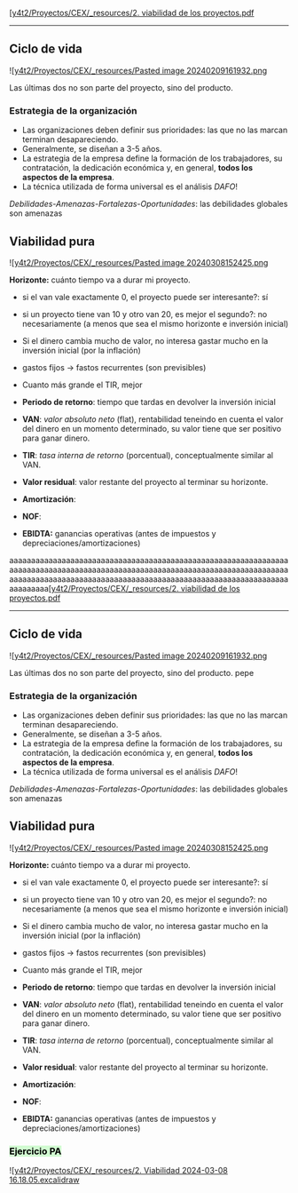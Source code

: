[[y4t2/Proyectos/CEX/_resources/2. viabilidad de los proyectos.pdf](_resources/2.%20viabilidad%20de%20los%20proyectos.pdf)

---

## Ciclo de vida
![[y4t2/Proyectos/CEX/_resources/Pasted image 20240209161932.png](_resources/Pasted%20image%2020240209161932.png)

Las últimas dos no son parte del proyecto, sino del producto.

### Estrategia de la organización
- Las organizaciones deben definir sus prioridades: las que no las marcan terminan desapareciendo.
- Generalmente, se diseñan a 3-5 años.
- La estrategia de la empresa define la formación de los trabajadores, su contratación, la dedicación económica y, en general, **todos los aspectos de la empresa**.
- La técnica utilizada de forma universal es el análisis *DAFO*!

*Debilidades-Amenazas-Fortalezas-Oportunidades*: las debilidades globales son amenazas

## Viabilidad pura

![[y4t2/Proyectos/CEX/_resources/Pasted image 20240308152425.png](_resources/Pasted%20image%2020240308152425.png)

**Horizonte:** cuánto tiempo va a durar mi proyecto.
- si el van vale exactamente 0, el proyecto puede ser interesante?: sí
- si un proyecto tiene van 10 y otro van 20, es mejor el segundo?: no necesariamente (a menos que sea el mismo horizonte e inversión inicial)

- Si el dinero cambia mucho de valor, no interesa gastar mucho en la inversión inicial (por la inflación)
- gastos fijos → fastos recurrentes (son previsibles)
- Cuanto más grande el TIR, mejor

- **Periodo de retorno**: tiempo que tardas en devolver la inversión inicial
- **VAN**: *valor absoluto neto* (flat), rentabilidad teneindo en cuenta el valor del dinero en un momento determinado, su valor tiene que ser positivo para ganar dinero.
- **TIR**: *tasa interna de retorno* (porcentual), conceptualmente similar al VAN.
- **Valor residual**: valor restante del proyecto al terminar su horizonte.
- **Amortización**:
- **NOF**:
- **EBIDTA:** ganancias operativas (antes de impuestos y depreciaciones/amortizaciones)

aaaaaaaaaaaaaaaaaaaaaaaaaaaaaaaaaaaaaaaaaaaaaaaaaaaaaaaaaaaaaaaaaaaaaaaaaaaaaaaaaaaaaaaaaaaaaaaaaaaaaaaaaaaaaaaaaaaaaaaaaaaaaaaaaaaaaaaaaaaaaaaaaaaaaaaaaaaaaaaaaaaaaaaaaaaaaaaaaaaaaaaaaaaaaaaaaaaaaaaaa[[y4t2/Proyectos/CEX/_resources/2. viabilidad de los proyectos.pdf](_resources/2.%20viabilidad%20de%20los%20proyectos.pdf)

---

## Ciclo de vida
![[y4t2/Proyectos/CEX/_resources/Pasted image 20240209161932.png](_resources/Pasted%20image%2020240209161932.png)

Las últimas dos no son parte del proyecto, sino del producto. pepe

### Estrategia de la organización
- Las organizaciones deben definir sus prioridades: las que no las marcan terminan desapareciendo.
- Generalmente, se diseñan a 3-5 años.
- La estrategia de la empresa define la formación de los trabajadores, su contratación, la dedicación económica y, en general, **todos los aspectos de la empresa**.
- La técnica utilizada de forma universal es el análisis *DAFO*!

*Debilidades-Amenazas-Fortalezas-Oportunidades*: las debilidades globales son amenazas

## Viabilidad pura

![[y4t2/Proyectos/CEX/_resources/Pasted image 20240308152425.png](_resources/Pasted%20image%2020240308152425.png)

**Horizonte:** cuánto tiempo va a durar mi proyecto.
- si el van vale exactamente 0, el proyecto puede ser interesante?: sí
- si un proyecto tiene van 10 y otro van 20, es mejor el segundo?: no necesariamente (a menos que sea el mismo horizonte e inversión inicial)

- Si el dinero cambia mucho de valor, no interesa gastar mucho en la inversión inicial (por la inflación)
- gastos fijos → fastos recurrentes (son previsibles)
- Cuanto más grande el TIR, mejor

- **Periodo de retorno**: tiempo que tardas en devolver la inversión inicial
- **VAN**: *valor absoluto neto* (flat), rentabilidad teneindo en cuenta el valor del dinero en un momento determinado, su valor tiene que ser positivo para ganar dinero.
- **TIR**: *tasa interna de retorno* (porcentual), conceptualmente similar al VAN.
- **Valor residual**: valor restante del proyecto al terminar su horizonte.
- **Amortización**:
- **NOF**:
- **EBIDTA:** ganancias operativas (antes de impuestos y depreciaciones/amortizaciones)

### <mark style="background: #BBFABBA6;">Ejercicio PA</mark>
![[y4t2/Proyectos/CEX/_resources/2. Viabilidad 2024-03-08 16.18.05.excalidraw](_resources/2.%20Viabilidad%202024-03-08%2016.18.05.excalidraw.md)